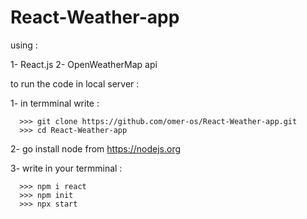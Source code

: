 # React-Weather-app
using : 

1- React.js
2- OpenWeatherMap api

to run the code in local server :

1- in termminal write :

      >>> git clone https://github.com/omer-os/React-Weather-app.git
      >>> cd React-Weather-app
   
2- go install node from https://nodejs.org

3- write in your termminal :

      >>> npm i react
      >>> npm init
      >>> npx start
